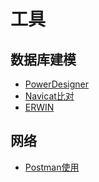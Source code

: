 # 工具
## 数据库建模
* [PowerDesigner](https://blog.csdn.net/lizhensen/article/details/79423572)
* [Navicat比对](https://www.navicat.com.cn/products/navicat-data-modeler)
* [ERWIN](https://wenku.baidu.com/view/ac98f00979563c1ec5da7123.html)

## 网络
* [Postman使用](http://blog.csdn.net/u013613428/article/details/51577209)
